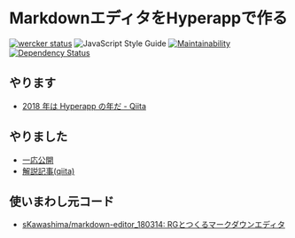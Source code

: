 # MarkdownエディタをHyperappで作る

[![wercker status](https://app.wercker.com/status/c7fce8eb3bab479b07fc7cb103382699/s/master "wercker status")](https://app.wercker.com/project/byKey/c7fce8eb3bab479b07fc7cb103382699)
![JavaScript Style Guide](https://img.shields.io/badge/code_style-standard-brightgreen.svg)
[![Maintainability](https://api.codeclimate.com/v1/badges/bb6744672d28bed9941d/maintainability)](https://codeclimate.com/github/sKawashima/markdown-editor_withHyperapp/maintainability)
[![Dependency Status](https://beta.gemnasium.com/badges/github.com/sKawashima/markdown-editor_withHyperapp.svg)](https://beta.gemnasium.com/projects/github.com/sKawashima/markdown-editor_withHyperapp)

## やります
- [2018 年は Hyperapp の年だ - Qiita](https://qiita.com/JorgeBucaran/items/c48446babe0627e25ee6)

## やりました
- [一応公開](https://skawashima.github.io/markdown-editor_withHyperapp/)
- [解説記事(qiita)](https://qiita.com/sKawashima/items/ac8fad15b714d91b41f9)

## 使いまわし元コード
- [sKawashima/markdown-editor_180314: RGとつくるマークダウンエディタ](https://github.com/sKawashima/markdown-editor_180314)
